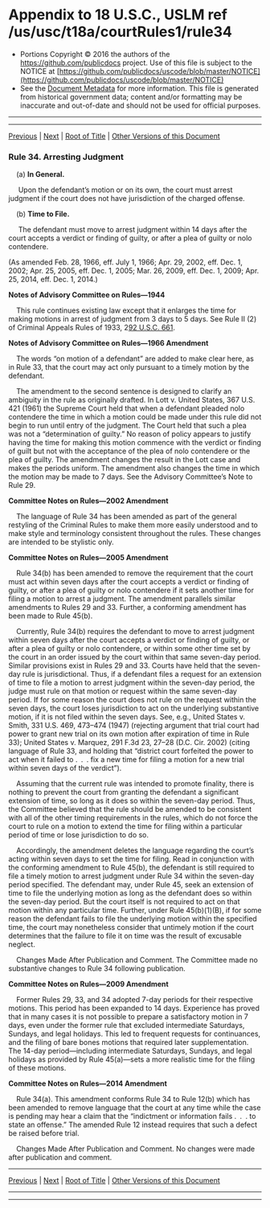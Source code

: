 ---
---

# Appendix to 18 U.S.C., USLM ref /us/usc/t18a/courtRules1/rule34

* Portions Copyright © 2016 the authors of the https://github.com/publicdocs project.
  Use of this file is subject to the NOTICE at [https://github.com/publicdocs/uscode/blob/master/NOTICE](https://github.com/publicdocs/uscode/blob/master/NOTICE)
* See the [Document Metadata](././../../../..//README.md) for more information.
  This file is generated from historical government data; content and/or formatting may be inaccurate and out-of-date and should not be used for official purposes.

----------
----------

[Previous](./../../../..//us/usc/t18a/courtRules1/m__us_usc_t18a_courtRules1_rule33.md) | [Next](./../../../..//us/usc/t18a/courtRules1/m__us_usc_t18a_courtRules1_rule35.md) | [Root of Title](./../../../../) | [Other Versions of this Document](https://publicdocs.github.io/go/links?ns=uslm&ref=%2Fus%2Fusc%2Ft18a%2FcourtRules1%2Frule34)

### Rule 34. Arresting Judgment

    (a) __In General.__ 

     Upon the defendant’s motion or on its own, the court must arrest judgment if the court does not have jurisdiction of the charged offense.

    (b) __Time to File.__ 

     The defendant must move to arrest judgment within 14 days after the court accepts a verdict or finding of guilty, or after a plea of guilty or nolo contendere.

(As amended Feb. 28, 1966, eff. July 1, 1966; Apr. 29, 2002, eff. Dec. 1, 2002; Apr. 25, 2005, eff. Dec. 1, 2005; Mar. 26, 2009, eff. Dec. 1, 2009; Apr. 25, 2014, eff. Dec. 1, 2014.)

 __Notes of Advisory Committee on Rules—1944__ 

    This rule continues existing law except that it enlarges the time for making motions in arrest of judgment from 3 days to 5 days. See Rule II (2) of Criminal Appeals Rules of 1933, 2[92 U.S.C. 661][/us/usc/t92/s661].

 __Notes of Advisory Committee on Rules—1966 Amendment__ 

    The words “on motion of a defendant” are added to make clear here, as in Rule 33, that the court may act only pursuant to a timely motion by the defendant.

    The amendment to the second sentence is designed to clarify an ambiguity in the rule as originally drafted. In Lott v. United States, 367 U.S. 421 (1961) the Supreme Court held that when a defendant pleaded nolo contendere the time in which a motion could be made under this rule did not begin to run until entry of the judgment. The Court held that such a plea was not a “determination of guilty.” No reason of policy appears to justify having the time for making this motion commence with the verdict or finding of guilt but not with the acceptance of the plea of nolo contendere or the plea of guilty. The amendment changes the result in the Lott case and makes the periods uniform. The amendment also changes the time in which the motion may be made to 7 days. See the Advisory Committee’s Note to Rule 29.

 __Committee Notes on Rules—2002 Amendment__ 

    The language of Rule 34 has been amended as part of the general restyling of the Criminal Rules to make them more easily understood and to make style and terminology consistent throughout the rules. These changes are intended to be stylistic only.

 __Committee Notes on Rules—2005 Amendment__ 

    Rule 34(b) has been amended to remove the requirement that the court must act within seven days after the court accepts a verdict or finding of guilty, or after a plea of guilty or nolo contendere if it sets another time for filing a motion to arrest a judgment. The amendment parallels similar amendments to Rules 29 and 33. Further, a conforming amendment has been made to Rule 45(b).

    Currently, Rule 34(b) requires the defendant to move to arrest judgment within seven days after the court accepts a verdict or finding of guilty, or after a plea of guilty or nolo contendere, or within some other time set by the court in an order issued by the court within that same seven-day period. Similar provisions exist in Rules 29 and 33. Courts have held that the seven-day rule is jurisdictional. Thus, if a defendant files a request for an extension of time to file a motion to arrest judgment within the seven-day period, the judge must rule on that motion or request within the same seven-day period. If for some reason the court does not rule on the request within the seven days, the court loses jurisdiction to act on the underlying substantive motion, if it is not filed within the seven days. See, e.g., United States v. Smith, 331 U.S. 469, 473–474 (1947) (rejecting argument that trial court had power to grant new trial on its own motion after expiration of time in Rule 33); United States v. Marquez, 291 F.3d 23, 27–28 (D.C. Cir. 2002) (citing language of Rule 33, and holding that “district court forfeited the power to act when it failed to . . . fix a new time for filing a motion for a new trial within seven days of the verdict”).

    Assuming that the current rule was intended to promote finality, there is nothing to prevent the court from granting the defendant a significant extension of time, so long as it does so within the seven-day period. Thus, the Committee believed that the rule should be amended to be consistent with all of the other timing requirements in the rules, which do not force the court to rule on a motion to extend the time for filing within a particular period of time or lose jurisdiction to do so.

    Accordingly, the amendment deletes the language regarding the court’s acting within seven days to set the time for filing. Read in conjunction with the conforming amendment to Rule 45(b), the defendant is still required to file a timely motion to arrest judgment under Rule 34 within the seven-day period specified. The defendant may, under Rule 45, seek an extension of time to file the underlying motion as long as the defendant does so within the seven-day period. But the court itself is not required to act on that motion within any particular time. Further, under Rule 45(b)(1)(B), if for some reason the defendant fails to file the underlying motion within the specified time, the court may nonetheless consider that untimely motion if the court determines that the failure to file it on time was the result of excusable neglect.

    Changes Made After Publication and Comment. The Committee made no substantive changes to Rule 34 following publication.

 __Committee Notes on Rules—2009 Amendment__ 

    Former Rules 29, 33, and 34 adopted 7-day periods for their respective motions. This period has been expanded to 14 days. Experience has proved that in many cases it is not possible to prepare a satisfactory motion in 7 days, even under the former rule that excluded intermediate Saturdays, Sundays, and legal holidays. This led to frequent requests for continuances, and the filing of bare bones motions that required later supplementation. The 14-day period—including intermediate Saturdays, Sundays, and legal holidays as provided by Rule 45(a)—sets a more realistic time for the filing of these motions.

 __Committee Notes on Rules—2014 Amendment__ 

    Rule 34(a). This amendment conforms Rule 34 to Rule 12(b) which has been amended to remove language that the court at any time while the case is pending may hear a claim that the “indictment or information fails . . . to state an offense.” The amended Rule 12 instead requires that such a defect be raised before trial. 

    Changes Made After Publication and Comment. No changes were made after publication and comment.

----------

[Previous](./../../../..//us/usc/t18a/courtRules1/m__us_usc_t18a_courtRules1_rule33.md) | [Next](./../../../..//us/usc/t18a/courtRules1/m__us_usc_t18a_courtRules1_rule35.md) | [Root of Title](./../../../../) | [Other Versions of this Document](https://publicdocs.github.io/go/links?ns=uslm&ref=%2Fus%2Fusc%2Ft18a%2FcourtRules1%2Frule34)

----------
----------

[/us/usc/t92/s661]: https://publicdocs.github.io/go/links?ns=uslm&ref=%2Fus%2Fusc%2Ft92%2Fs661


